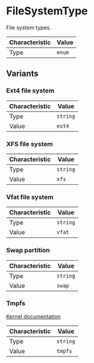 <!-- THIS FILE IS AUTOMATICALLY GENERATED BY DOCBUILDER, DO NOT EDIT MANUALLY! -->

# FileSystemType

File system types.

| Characteristic | Value  |
| -------------- | ------ |
| Type           | `enum` |

## Variants

### Ext4 file system

| Characteristic | Value    |
| -------------- | -------- |
| Type           | `string` |
| Value          | `ext4`   |

### XFS file system

| Characteristic | Value    |
| -------------- | -------- |
| Type           | `string` |
| Value          | `xfs`    |

### Vfat file system

| Characteristic | Value    |
| -------------- | -------- |
| Type           | `string` |
| Value          | `vfat`   |

### Swap partition

| Characteristic | Value    |
| -------------- | -------- |
| Type           | `string` |
| Value          | `swap`   |

### Tmpfs

[Kernel documentation](https://www.kernel.org/doc/html/latest/filesystems/tmpfs.html)

| Characteristic | Value    |
| -------------- | -------- |
| Type           | `string` |
| Value          | `tmpfs`  |

